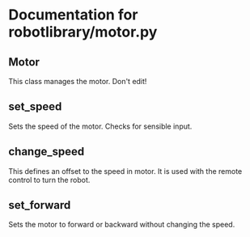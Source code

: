 # Documentation for robotlibrary/motor.py 

## Motor 
This class manages the motor. Don't edit!

## set_speed 
Sets the speed of the motor. Checks for sensible input.

## change_speed 
This defines an offset to the speed in motor. It is used with the remote control to turn the robot.

## set_forward 
Sets the motor to forward or backward without changing the speed. 

